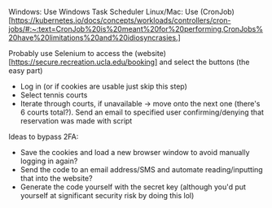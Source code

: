 Windows: Use Windows Task Scheduler
Linux/Mac: Use (CronJob)[https://kubernetes.io/docs/concepts/workloads/controllers/cron-jobs/#:~:text=CronJob%20is%20meant%20for%20performing,CronJobs%20have%20limitations%20and%20idiosyncrasies.]

Probably use Selenium to access the (website)[https://secure.recreation.ucla.edu/booking] and select the buttons (the easy part)
- Log in (or if cookies are usable just skip this step)
- Select tennis courts
- Iterate through courts, if unavailable -> move onto the next one (there's 6 courts total?). Send an email to specified user confirming/denying that reservation was made with script

Ideas to bypass 2FA:
- Save the cookies and load a new browser window to avoid manually logging in again?
- Send the code to an email address/SMS and automate reading/inputting that into the website?
- Generate the code yourself with the secret key (although you'd put yourself at significant security risk by doing this lol)
